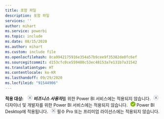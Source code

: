 ```yaml
---
title: 포함 파일
description: 포함 파일
services: ''
author: mihart
ms.service: powerbi
ms.topic: include
ms.date: 08/15/2020
ms.author: mihart
ms.custom: include file
ms.openlocfilehash: 8ca9942175916e354a57b9cee9f35382de0fc6ef
ms.sourcegitcommit: d153cfc0ce559480c53ec48153a7e131b7a31542
ms.translationtype: HT
ms.contentlocale: ko-KR
ms.lasthandoff: 09/29/2020
ms.locfileid: "91544906"
---
```

<Token>**적용 대상:** ![](media/no.png)***비즈니스 사용자***를 위한 Power BI 서비스에는 적용되지 않습니다.![](media/no.png)디자이너 및 개발자를 위한 Power BI 서비스에는 적용되지 않습니다.![](media/yes.png)Power BI Desktop에 적용됩니다.![](media/no.png)필수 Pro 또는 프리미엄 라이선스에는 적용되지 않습니다.</Token>